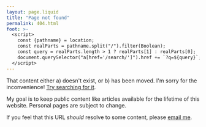 ```yaml
---
layout: page.liquid
title: "Page not found"
permalink: 404.html
foot: >-
  <script>
    const {pathname} = location;
    const realParts = pathname.split("/").filter(Boolean);
    const query = realParts.length > 1 ? realParts[1] : realParts[0];
    document.querySelector("a[href='/search/']").href += `?q=${query}`;
  </script>
---
```


That content either a) doesn't exist, or b) has been moved. I'm sorry for the inconvenience! <a href="/search/">Try searching for it</a>.

My goal is to keep public content like articles available for the lifetime of this website. Personal pages are subject to change.

If you feel that this URL _should_ resolve to some content, please <a href="mailto:sean@seanmcp.com?subject=Missing page">email me</a>.
